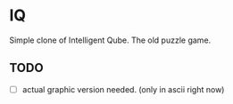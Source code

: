 
IQ
===

Simple clone of Intelligent Qube. The old puzzle game.

TODO
---

* [ ] actual graphic version needed. (only in ascii right now)